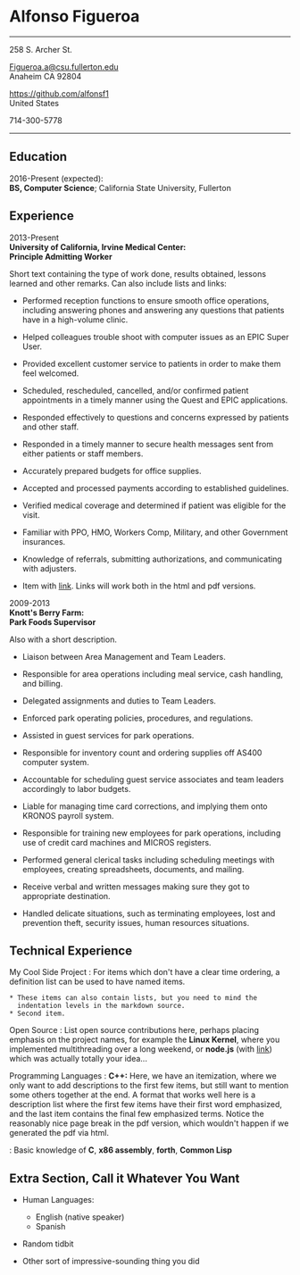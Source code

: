 
Alfonso Figueroa
============

-------------------     ----------------------------  
258 S. Archer St.<p></p>Figueroa.a@csu.fullerton.edu  
Anaheim CA 92804<p> </p> https://github.com/alfonsf1  
United States<p>                   </p> 714-300-5778
-------------------     ----------------------------  

Education
---------

2016-Present (expected):    
**BS, Computer Science**; California State University, Fullerton


Experience
----------

2013-Present  
**University of California, Irvine Medical Center:**  
**Principle Admitting Worker**

Short text containing the type of work done, results obtained,
lessons learned and other remarks. Can also include lists and
links:

* Performed reception functions to ensure smooth office operations, including answering phones
and answering any questions that patients have in a high-volume clinic.

* Helped colleagues trouble shoot with computer issues as an EPIC Super User.

* Provided excellent customer service to patients in order to make them feel welcomed.

* Scheduled, rescheduled, cancelled, and/or confirmed patient appointments in a timely manner
using the Quest and EPIC applications.

* Responded effectively to questions and concerns expressed by patients and other staff.

* Responded in a timely manner to secure health messages sent from either patients or staff
members.

* Accurately prepared budgets for office supplies.

* Accepted and processed payments according to established guidelines.

* Verified medical coverage and determined if patient was eligible for the visit.

* Familiar with PPO, HMO, Workers Comp, Military, and other Government insurances.

* Knowledge of referrals, submitting authorizations, and communicating with adjusters.

* Item with [link](http://www.example.com). Links will work both in
  the html and pdf versions.

2009-2013  
**Knott's Berry Farm:**  
**Park Foods Supervisor**  

Also with a short description.

* Liaison between Area Management and Team Leaders.

* Responsible for area operations including meal service, cash handling, and billing.

* Delegated assignments and duties to Team Leaders.

* Enforced park operating policies, procedures, and regulations.

* Assisted in guest services for park operations.

* Responsible for inventory count and ordering supplies off AS400 computer system.

* Accountable for scheduling guest service associates and team leaders accordingly to labor
budgets.

* Liable for managing time card corrections, and implying them onto KRONOS payroll system.

* Responsible for training new employees for park operations, including use of credit card
machines and MICROS registers.

* Performed general clerical tasks including scheduling meetings with employees, creating
spreadsheets, documents, and mailing.

* Receive verbal and written messages making sure they got to appropriate destination.

* Handled delicate situations, such as terminating employees, lost and prevention theft, security
issues, human resources situations.

Technical Experience
--------------------

My Cool Side Project
:   For items which don't have a clear time ordering, a definition
    list can be used to have named items.

    * These items can also contain lists, but you need to mind the
      indentation levels in the markdown source.
    * Second item.

Open Source
:   List open source contributions here, perhaps placing emphasis on
    the project names, for example the **Linux Kernel**, where you
    implemented multithreading over a long weekend, or **node.js**
    (with [link](http://nodejs.org)) which was actually totally
    your idea...

Programming Languages
:   **C++:** Here, we have an itemization, where we only want
    to add descriptions to the first few items, but still want to
    mention some others together at the end. A format that works well
    here is a description list where the first few items have their
    first word emphasized, and the last item contains the final few
    emphasized terms. Notice the reasonably nice page break in the pdf
    version, which wouldn't happen if we generated the pdf via html.

:   Basic knowledge of **C**, **x86 assembly**, **forth**, **Common Lisp**

[ref]: https://github.com/githubuser/superlongprojectname

Extra Section, Call it Whatever You Want
----------------------------------------

* Human Languages:

     * English (native speaker)
     * Spanish
     
* Random tidbit

* Other sort of impressive-sounding thing you did